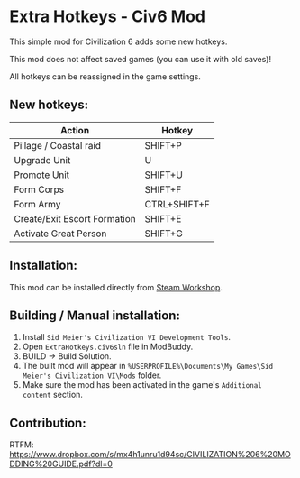 # Extra Hotkeys - Civ6 Mod
This simple mod for Civilization 6 adds some new hotkeys.

This mod does not affect saved games (you can use it with old saves)!

All hotkeys can be reassigned in the game settings.

## New hotkeys:
|   Action                          |   Hotkey          |
|---|---|
|   Pillage / Coastal raid          |   SHIFT+P         |
|   Upgrade Unit                    |   U               |
|   Promote Unit                    |   SHIFT+U         |
|   Form Corps                      |   SHIFT+F         |
|   Form Army                       |   CTRL+SHIFT+F    |
|   Create/Exit Escort Formation    |   SHIFT+E         |
|   Activate Great Person           |   SHIFT+G         |

## Installation:
This mod can be installed directly from [Steam Workshop](https://steamcommunity.com/sharedfiles/filedetails/?id=2583812617).

## Building / Manual installation:
1. Install `Sid Meier's Civilization VI Development Tools`.
2. Open `ExtraHotkeys.civ6sln` file in ModBuddy.
3. BUILD -> Build Solution.
4. The built mod will appear in `%USERPROFILE%\Documents\My Games\Sid Meier's Civilization VI\Mods` folder.
5. Make sure the mod has been activated in the game's `Additional content` section.

## Contribution:
RTFM: https://www.dropbox.com/s/mx4h1unru1d94sc/CIVILIZATION%206%20MODDING%20GUIDE.pdf?dl=0
